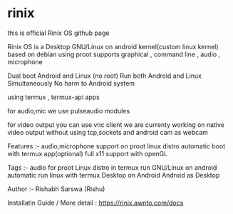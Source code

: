 # rinix


this is official Rinix OS github page


Rinix OS is a Desktop GNU/Linux on android kernel(custom linux kernel)
based on debian using proot
supports graphical , command line , audio , microphone

Dual boot Android and Linux (no root)
Run both Android and Linux Simultaneously
No harm to Android system

using termux , termux-api apps

for audio,mic we use pulseaudio modules

for video output you can use vnc client
we are currenty working on native video output without using tcp,sockets
and android cam as webcam

Features :-
audio,microphone support on proot linux distro
automatic boot with termux app(optional)
full x11 support with openGL

Tags :-
audio for proot Linux distro in termux
run GNU/Linux on android
automatic run linux with termux
Desktop on Android
Android as Desktop


Author :- Rishabh Sarswa (Rishu)

Installatin Guide / More detail : https://rinix.awnto.com/docs
